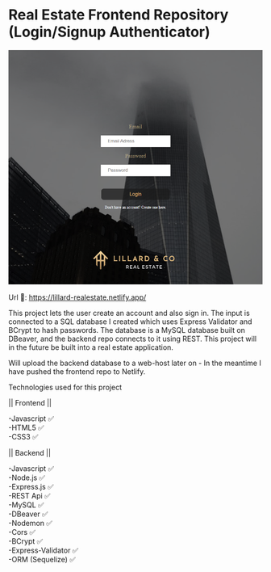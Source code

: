# Real Estate Frontend Repository (Login/Signup Authenticator)

![alt](https://github.com/JPereyra7/realestate-frontend/blob/main/src/img/lillardprntscr.png?raw=true)

Url 🔗: https://lillard-realestate.netlify.app/

This project lets the user create an account and also sign in. The input is connected to a SQL database I created which uses Express Validator and BCrypt to hash passwords. The database is a MySQL database built on DBeaver, and the backend repo connects to it using REST. This project will in the future be built into a real estate application.

Will upload the backend database to a web-host later on - In the meantime I have pushed the frontend repo to Netlify.

Technologies used for this project 

|| Frontend ||

-Javascript ✅ <br />
-HTML5      ✅ <br />
-CSS3       ✅ <br />

|| Backend ||

-Javascript ✅ <br />
-Node.js    ✅ <br />
-Express.js ✅ <br />
-REST Api   ✅ <br />
-MySQL      ✅ <br />
-DBeaver    ✅ <br />
-Nodemon    ✅ <br />
-Cors       ✅ <br />
-BCrypt     ✅ <br />
-Express-Validator  ✅ <br />
-ORM (Sequelize)    ✅ <br />